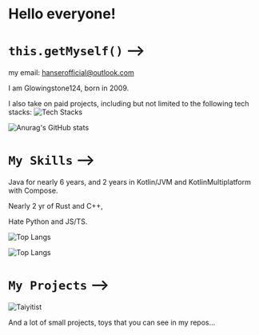 # Hello everyone!
# `this.getMyself()` -->
my email: hanserofficial@outlook.com 

I am Glowingstone124, born in 2009.

I also take on paid projects, including but not limited to the following tech stacks: 
![Tech Stacks](https://skillicons.dev/icons?i=c,cpp,cs,ktor,kotlin,rust,go,javascript,typescript,java,vscode,idea,clion,webstorm,mysql,redis,postgresql,nginx,vue,react,css,git,linux,docker,vim,debian,dotnet)

![Anurag's GitHub stats](https://github-readme-stats.vercel.app/api?username=glowingstone124&count_private=true&theme=cobalt&show_icons=true)

# `My Skills` -->
Java for nearly 6 years, and 2 years in Kotlin/JVM and KotlinMultiplatform with Compose.

Nearly 2 yr of Rust and C++,

Hate Python and JS/TS.

![Top Langs](https://github-readme-stats.vercel.app/api/top-langs/?username=glowingstone124&size_weight=0.5&count_weight=0.5)

![Top Langs](https://api.githubtrends.io/user/svg/glowingstone124/langs?theme=dark)
# `My Projects` -->

![Taiyitist](https://github.com/Taiyitist/Taiyitist)

And a lot of small projects, toys that you can see in my repos...
